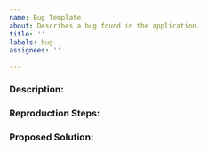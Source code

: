 ```yaml
---
name: Bug Template
about: Describes a bug found in the application.
title: ''
labels: bug
assignees: ''

---
```


### Description:

### Reproduction Steps:

### Proposed Solution:
